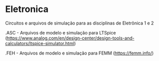 # Eletronica
Circuitos e arquivos de simulação para as disciplinas de Eletrônica 1 e 2

.ASC - Arquivos de modelo e simulação para LTSpice (https://www.analog.com/en/design-center/design-tools-and-calculators/ltspice-simulator.html)

.FEH - Arquivos de modelo e simulação para FEMM (https://femm.info/)
